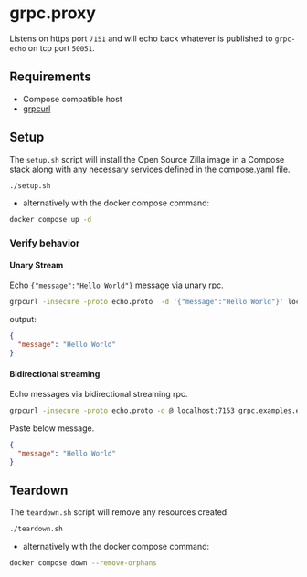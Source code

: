 # grpc.proxy

Listens on https port `7151` and will echo back whatever is published to `grpc-echo` on tcp port `50051`.

## Requirements

- Compose compatible host
- [grpcurl](https://github.com/fullstorydev/grpcurl)

## Setup

The `setup.sh` script will install the Open Source Zilla image in a Compose stack along with any necessary services defined in the [compose.yaml](compose.yaml) file.

```bash
./setup.sh
```

- alternatively with the docker compose command:

```bash
docker compose up -d
```

### Verify behavior

#### Unary Stream

Echo `{"message":"Hello World"}` message via unary rpc.

```bash
grpcurl -insecure -proto echo.proto  -d '{"message":"Hello World"}' localhost:7153 grpc.examples.echo.Echo.UnaryEcho
```

output:

```json
{
  "message": "Hello World"
}
```

#### Bidirectional streaming

Echo messages via bidirectional streaming rpc.

```bash
grpcurl -insecure -proto echo.proto -d @ localhost:7153 grpc.examples.echo.Echo.BidirectionalStreamingEcho
```

Paste below message.

```json
{
  "message": "Hello World"
}
```

## Teardown

The `teardown.sh` script will remove any resources created.

```bash
./teardown.sh
```

- alternatively with the docker compose command:

```bash
docker compose down --remove-orphans
```
